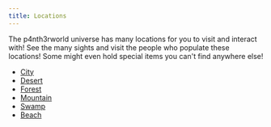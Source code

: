 ```yaml
---
title: Locations
---
```


The p4nth3rworld universe has many locations for you to visit and interact with!
See the many sights and visit the people who populate these locations!
Some might even hold special items you can't find anywhere else!

- [City](/posts/locations/city)
- [Desert](/posts/locations/desert)
- [Forest](/posts/locations/forest)
- [Mountain](/posts/locations/mountain)
- [Swamp](/posts/locations/swamp)
- [Beach](/posts/locations/beach)
